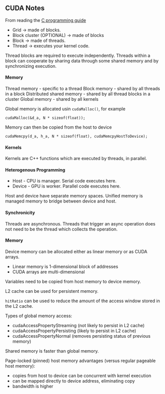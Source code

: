 ## CUDA Notes
From reading the [C programming guide](https://docs.nvidia.com/cuda/cuda-c-programming-guide)

* Grid → made of blocks.
* Block cluster (OPTIONAL) → made of blocks
* Block → made of threads.
* Thread → executes your kernel code.

Thread blocks are required to execute independently.
Threads within a block can cooperate by sharing data through some shared memory and by synchronizing execution.

#### Memory

Thread memory - specific to a thread
Block memory - shared by all threads in a block
Distributed shared memory - shared by all thread blocks in a cluster
Global memory - shared by all kernels

Global memory is allocated usin `cudaMalloc()`, for example
```
cudaMalloc(&d_a, N * sizeof(float));
```

Memory can then be copied from the host to device
```
cudaMemcpy(d_a, h_a, N * sizeof(float), cudaMemcpyHostToDevice);
```

#### Kernels

Kernels are C++ functions which are executed by threads, in parallel.

#### Heterogenous Programming

* Host - CPU is manager. Serial code executes here.
* Device - GPU is worker. Parallel code executes here.

Host and device have separate memory spaces.
Unified memory is managed memory to bridge between device and host.

#### Synchronicity

Threads are asynchronous.
Threads that trigger an async operation does not need to be the thread which collects the operation.

#### Memory

Device memory can be allocated either as linear memory or as CUDA arrays.
* Linear memory is 1-dimensional block of addresses
* CUDA arrays are multi-dimensional

Variables need to be copied from host memory to device memory.

L2 cache can be used for persistent memory.

`hitRatio` can be used to reduce the amount of the access window stored in the L2 cache.

Types of global memory access:
* cudaAccessPropertyStreaming (not likely to persist in L2 cache)
* cudaAccessPropertyPersisting (likely to persist in L2 cache)
* cudaAccessPropertyNormal (removes persisting status of previous memory)


Shared memory is faster than global memory.

Page-locked (pinned) host memory advantages (versus regular pageable host memory):
* copies from host to device can be concurrent with kernel execution
* can be mapped directly to device address, eliminating copy
* bandwidth is higher